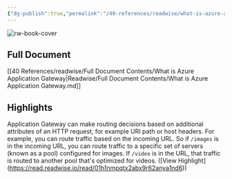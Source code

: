 ```yaml
---
{"dg-publish":true,"permalink":"/40-references/readwise/what-is-azure-application-gateway/","tags":["rw/articles"]}
---
```


![rw-book-cover](https://readwise-assets.s3.amazonaws.com/media/uploaded_book_covers/profile_921743/logo-ms-social_ZAtUwg7.png)

## Full Document
[[40 References/readwise/Full Document Contents/What is Azure Application Gateway\|Readwise/Full Document Contents/What is Azure Application Gateway.md]]

## Highlights
Application Gateway can make routing decisions based on additional attributes of an HTTP request, for example URI path or host headers. For example, you can route traffic based on the incoming URL. So if `/images` is in the incoming URL, you can route traffic to a specific set of servers (known as a pool) configured for images. If `/video` is in the URL, that traffic is routed to another pool that's optimized for videos. ([View Highlight] (https://read.readwise.io/read/01h1nmpqtx2abx9r62anya1nd6))


